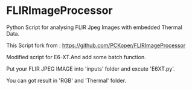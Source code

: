 # FLIRImageProcessor
Python Script for analysing FLIR Jpeg Images with embedded Thermal Data.

This Script fork from : https://github.com/PCKoper/FLIRImageProcessor

Modified script for E6-XT.And add some batch function.

Put your FLIR JPEG IMAGE into 'inputs' folder and excute 'E6XT.py'.

You can got result in 'RGB' and 'Thermal' folder.
